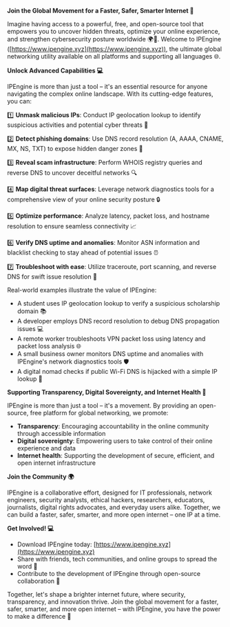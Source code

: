 **Join the Global Movement for a Faster, Safer, Smarter Internet 🚀**

Imagine having access to a powerful, free, and open-source tool that empowers you to uncover hidden threats, optimize your online experience, and strengthen cybersecurity posture worldwide 🌍🔐. Welcome to IPEngine ([https://www.ipengine.xyz](https://www.ipengine.xyz)), the ultimate global networking utility available on all platforms and supporting all languages 🌐.

**Unlock Advanced Capabilities 💻**

IPEngine is more than just a tool – it's an essential resource for anyone navigating the complex online landscape. With its cutting-edge features, you can:

1️⃣ **Unmask malicious IPs**: Conduct IP geolocation lookup to identify suspicious activities and potential cyber threats 🚨

2️⃣ **Detect phishing domains**: Use DNS record resolution (A, AAAA, CNAME, MX, NS, TXT) to expose hidden danger zones 📢

3️⃣ **Reveal scam infrastructure**: Perform WHOIS registry queries and reverse DNS to uncover deceitful networks 🔍

4️⃣ **Map digital threat surfaces**: Leverage network diagnostics tools for a comprehensive view of your online security posture 🔒

5️⃣ **Optimize performance**: Analyze latency, packet loss, and hostname resolution to ensure seamless connectivity 📈

6️⃣ **Verify DNS uptime and anomalies**: Monitor ASN information and blacklist checking to stay ahead of potential issues ⏰

7️⃣ **Troubleshoot with ease**: Utilize traceroute, port scanning, and reverse DNS for swift issue resolution 🔧

Real-world examples illustrate the value of IPEngine:

* A student uses IP geolocation lookup to verify a suspicious scholarship domain 📚
* A developer employs DNS record resolution to debug DNS propagation issues 💻
* A remote worker troubleshoots VPN packet loss using latency and packet loss analysis 🌐
* A small business owner monitors DNS uptime and anomalies with IPEngine's network diagnostics tools 🛡️
* A digital nomad checks if public Wi-Fi DNS is hijacked with a simple IP lookup 📲

**Supporting Transparency, Digital Sovereignty, and Internet Health 🌟**

IPEngine is more than just a tool – it's a movement. By providing an open-source, free platform for global networking, we promote:

* **Transparency**: Encouraging accountability in the online community through accessible information
* **Digital sovereignty**: Empowering users to take control of their online experience and data
* **Internet health**: Supporting the development of secure, efficient, and open internet infrastructure

**Join the Community 🌍**

IPEngine is a collaborative effort, designed for IT professionals, network engineers, security analysts, ethical hackers, researchers, educators, journalists, digital rights advocates, and everyday users alike. Together, we can build a faster, safer, smarter, and more open internet – one IP at a time.

**Get Involved! 💻**

* Download IPEngine today: [https://www.ipengine.xyz](https://www.ipengine.xyz)
* Share with friends, tech communities, and online groups to spread the word 📢
* Contribute to the development of IPEngine through open-source collaboration 🔗

Together, let's shape a brighter internet future, where security, transparency, and innovation thrive. Join the global movement for a faster, safer, smarter, and more open internet – with IPEngine, you have the power to make a difference 🌟